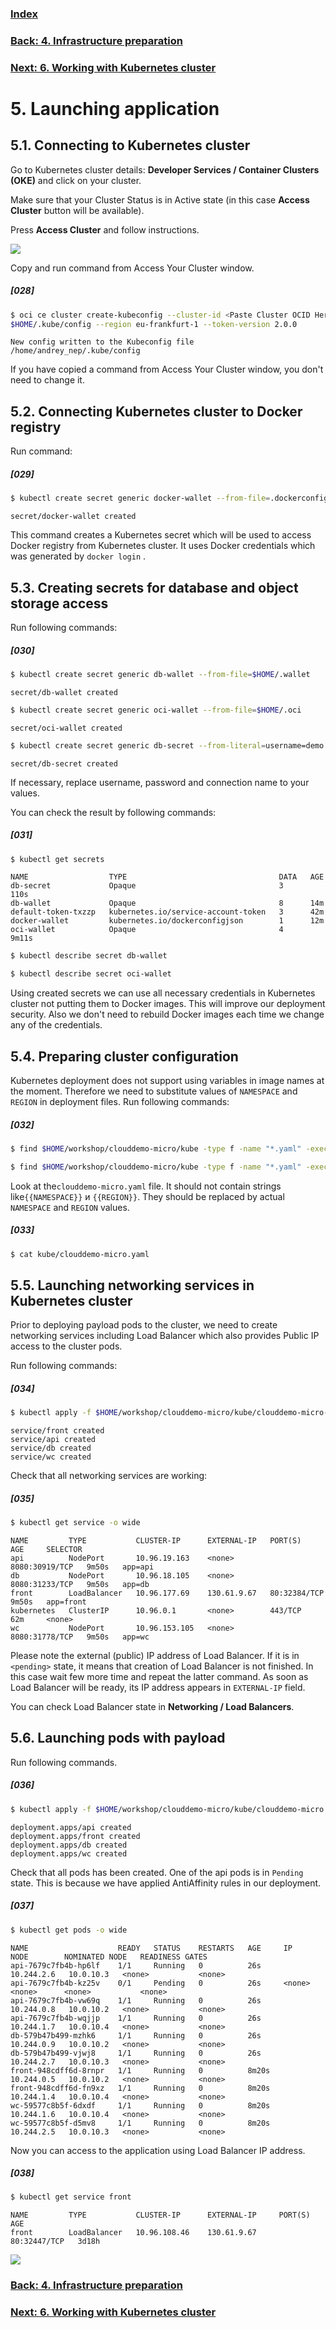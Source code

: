 ### [Index](index.md)

### [Back: 4. Infrastructure preparation](p4.md)
### [Next: 6. Working with Kubernetes cluster](p6.md)

# 5. Launching application

## 5.1. Connecting to Kubernetes cluster

Go to Kubernetes cluster details: **Developer Services / Container Clusters (OKE)** and click on your cluster.

Make sure that your Cluster Status is in Active state (in this case **Access Cluster** button will be available).

Press **Access Cluster** and follow instructions.

![](media/p5/image1.png)

Copy and run command from Access Your Cluster window.

##### [028]

```bash
$ oci ce cluster create-kubeconfig --cluster-id <Paste Cluster OCID Here> --file
$HOME/.kube/config --region eu-frankfurt-1 --token-version 2.0.0
```

```
New config written to the Kubeconfig file /home/andrey_nep/.kube/config
```

If you have copied a command from Access Your Cluster window, you don't need to change it.


## 5.2. Connecting Kubernetes cluster to Docker registry

Run command:

##### [029]

```bash
$ kubectl create secret generic docker-wallet --from-file=.dockerconfigjson=$HOME/.docker/config.json --type=kubernetes.io/dockerconfigjson
```

```
secret/docker-wallet created
```

This command creates a Kubernetes secret which will be used to access Docker registry from Kubernetes cluster. It uses Docker credentials which was generated by `docker login` .

## 5.3. Creating secrets for database and object storage access

Run following commands:

##### [030]

```bash
$ kubectl create secret generic db-wallet --from-file=$HOME/.wallet
```

```
secret/db-wallet created
```

```bash
$ kubectl create secret generic oci-wallet --from-file=$HOME/.oci
```

```
secret/oci-wallet created
```

```bash
$ kubectl create secret generic db-secret --from-literal=username=demo --from-literal=password=myWSPassword_01 --from-literal=connection=clouddemo_tp
```

```
secret/db-secret created
```

If necessary, replace username, password and connection name to your values.

You can check the result by following commands:

##### [031]

```bash
$ kubectl get secrets
```

```
NAME                  TYPE                                  DATA   AGE
db-secret             Opaque                                3      110s
db-wallet             Opaque                                8      14m
default-token-txzzp   kubernetes.io/service-account-token   3      42m
docker-wallet         kubernetes.io/dockerconfigjson        1      12m
oci-wallet            Opaque                                4      9m11s
```

```bash
$ kubectl describe secret db-wallet
```

```bash
$ kubectl describe secret oci-wallet
```

Using created secrets we can use all necessary credentials in Kubernetes cluster not putting them to Docker images. This will improve our deployment security. Also we don't need to rebuild Docker images each time we change any of the credentials.  

## 5.4. Preparing cluster configuration 

Kubernetes deployment does not support using variables in image names at the moment. Therefore we need to substitute values of `NAMESPACE` and  `REGION` in deployment files. Run following commands:

##### [032]

```bash
$ find $HOME/workshop/clouddemo-micro/kube -type f -name "*.yaml" -exec sed -i "s#{{NAMESPACE}}#$NAMESPACE#g" {} +
```

```bash
$ find $HOME/workshop/clouddemo-micro/kube -type f -name "*.yaml" -exec sed -i "s#{{REGION}}#$REGION#g" {} +
```

Look at the`clouddemo-micro.yaml` file. It should not contain strings like`{{NAMESPACE}}` и `{{REGION}}`. They should be replaced by actual `NAMESPACE` and  `REGION` values.

##### [033]

```bash
$ cat kube/clouddemo-micro.yaml
```

## 5.5. Launching networking services in Kubernetes cluster

Prior to deploying payload pods to the cluster, we need to create networking services including Load Balancer which also provides Public IP access to the cluster pods.

Run following commands:

##### [034]

```bash
$ kubectl apply -f $HOME/workshop/clouddemo-micro/kube/clouddemo-micro-lb.yaml
```

```
service/front created
service/api created
service/db created
service/wc created
```

Check that all networking services are working:

##### [035]

```bash
$ kubectl get service -o wide
```

```
NAME         TYPE           CLUSTER-IP      EXTERNAL-IP   PORT(S)          AGE     SELECTOR
api          NodePort       10.96.19.163    <none>        8080:30919/TCP   9m50s   app=api
db           NodePort       10.96.18.105    <none>        8080:31233/TCP   9m50s   app=db
front        LoadBalancer   10.96.177.69    130.61.9.67   80:32384/TCP     9m50s   app=front
kubernetes   ClusterIP      10.96.0.1       <none>        443/TCP          62m     <none>
wc           NodePort       10.96.153.105   <none>        8080:31778/TCP   9m50s   app=wc
```

Please note the external (public) IP address of Load Balancer. If it is in `<pending>` state, it means that creation of Load Balancer is not finished. In this case wait few more time and repeat the latter command. As soon as Load Balancer will be ready, its IP address appears in `EXTERNAL-IP` field.

You can check Load Balancer state in **Networking / Load Balancers**.

## 5.6. Launching pods with payload

Run following commands.

##### [036]

```bash
$ kubectl apply -f $HOME/workshop/clouddemo-micro/kube/clouddemo-micro.yaml
```

```
deployment.apps/api created
deployment.apps/front created
deployment.apps/db created
deployment.apps/wc created
```

Check that all pods has been created. One of the api pods is in `Pending` state. This is because we have applied AntiAffinity rules in our deployment.

##### [037]

```bash
$ kubectl get pods -o wide
```

```
NAME                    READY   STATUS    RESTARTS   AGE     IP           NODE        NOMINATED NODE   READINESS GATES
api-7679c7fb4b-hp6lf    1/1     Running   0          26s     10.244.2.6   10.0.10.3   <none>           <none>
api-7679c7fb4b-kz25v    0/1     Pending   0          26s     <none>       <none>      <none>           <none>
api-7679c7fb4b-vw69q    1/1     Running   0          26s     10.244.0.8   10.0.10.2   <none>           <none>
api-7679c7fb4b-wqjjp    1/1     Running   0          26s     10.244.1.7   10.0.10.4   <none>           <none>
db-579b47b499-mzhk6     1/1     Running   0          26s     10.244.0.9   10.0.10.2   <none>           <none>
db-579b47b499-vjwj8     1/1     Running   0          26s     10.244.2.7   10.0.10.3   <none>           <none>
front-948cdff6d-8rnpr   1/1     Running   0          8m20s   10.244.0.5   10.0.10.2   <none>           <none>
front-948cdff6d-fn9xz   1/1     Running   0          8m20s   10.244.1.4   10.0.10.4   <none>           <none>
wc-59577c8b5f-6dxdf     1/1     Running   0          8m20s   10.244.1.6   10.0.10.4   <none>           <none>
wc-59577c8b5f-d5mv8     1/1     Running   0          8m20s   10.244.2.5   10.0.10.3   <none>           <none>

```

Now you can access to the application using Load Balancer IP address.

##### [038]

```bash
$ kubectl get service front
```

```
NAME         TYPE           CLUSTER-IP      EXTERNAL-IP     PORT(S)        AGE
front        LoadBalancer   10.96.108.46    130.61.9.67     80:32447/TCP   3d18h
```

![](media/p5/image2.png)

### [Back: 4. Infrastructure preparation](p4.md)

### [Next: 6. Working with Kubernetes cluster](p6.md)

